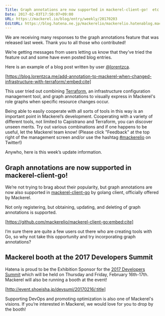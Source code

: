 ```yaml
---
Title: Graph annotations are now supported in mackerel-client-go!  etc.
Date: 2017-02-03T17:50:07+09:00
URL: https://mackerel.io/blog/entry/weekly/20170203
EditURL: https://blog.hatena.ne.jp/mackerelio/mackerelio.hatenablog.mackerel.io/atom/entry/10328749687213009269
---
```


We are receiving many responses to the graph annotations feature that was released last week. Thank you to all those who contributed!

We’re getting messages from users letting us know that they’ve tried the feature out and  some have even posted blog entries.

Here is an example of a blog post written by user [@lorentzca](https://twitter.com/lorentzca).

[https://blog.lorentzca.me/add-annotation-to-mackerel-when-changed-infrastructure-with-terraform/:embed:cite]

This user tried out combining [Terraform](https://www.terraform.io/), an infrastructure configuration management tool, and graph annotations to visually express in Mackerel's role graphs when specific resource changes occur.

Being able to easily cooperate with all sorts of tools in this way is an important point in Mackerel’s development. Cooperating with a variety of different tools, not limited to Capistrano and Terraform, you can discover unseen merits. Try out various combinations and if one happens to be useful, let the Mackerel team know! (Please click "Feedback" at the top right of the management screen and/or use the hashtag [#mackerelio](https://twitter.com/hashtag/mackerelio?src=hash) on Twitter!)

Anywho, here is this week’s update information.

## Graph annotations are now supported in mackerel-client-go!

We’re not trying to brag about their popularity, but graph annotations are now also supported in [mackerel-client-go](https://github.com/mackerelio/mackerel-client-go) by golang client, officially offered by Mackerel.

Not only registering, but obtaining, updating, and deleting of graph annotations is supported.

[https://github.com/mackerelio/mackerel-client-go:embed:cite]

I’m sure there are quite a few users out there who are creating tools with Go, so why not take this opportunity and try incorporating graph annotations?

## Mackerel booth at the 2017 Developers Summit

Hatena is proud to be the Exhibition Sponsor for the [2017 Developers Summit](http://event.shoeisha.jp/devsumi/20170216/) which will be held on Thursday and Friday, February 16th-17th. Mackerel will also be running a booth at the event!

[http://event.shoeisha.jp/devsumi/20170216/:title]

Supporting DevOps and promoting optimization is also one of Mackerel's visions. If you’re interested in Mackerel, we would love for you to drop by the booth!
